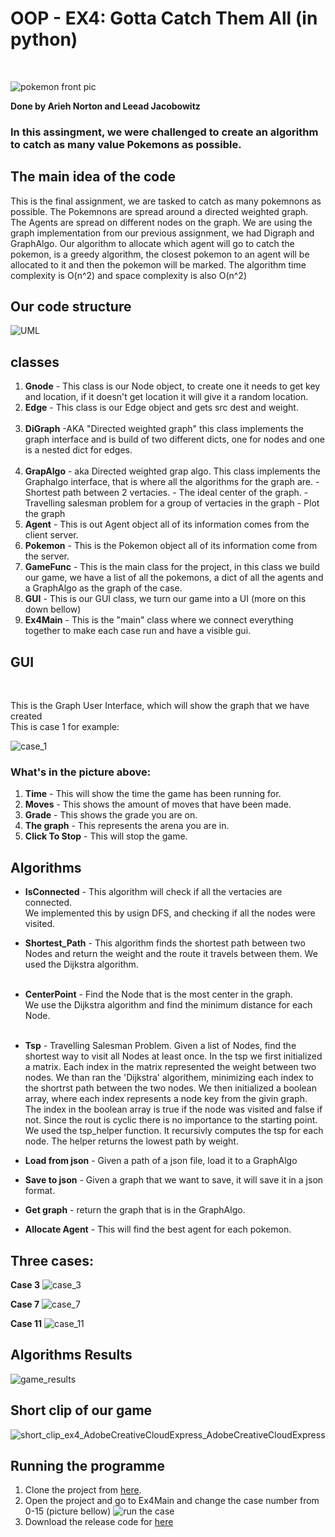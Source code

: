 # OOP - EX4: Gotta Catch Them All (in python)
<br /> 

![pokemon front pic](https://user-images.githubusercontent.com/68643157/148652118-8a62da58-9d86-4f2d-8efa-943ed2694220.jpg)

**Done by Arieh Norton and Leead Jacobowitz** 
  <br />
  
  ### In this assingment, we were challenged to create an algorithm to catch as many value Pokemons as possible. 
  
  

## The main idea of the code <br />

This is the final assignment, we are tasked to catch as many pokemnons as possible. The Pokemnons are spread around a directed weighted graph.
The Agents are spread on different nodes on the graph. We are using the graph implementation from our previous assignment, we had Digraph and GraphAlgo. 
Our algorithm to allocate which agent will go to catch the pokemon, is a greedy algorithm, the closest pokemon to an agent will be allocated to it and then the pokemon will be marked. 
The algorithm time complexity is O(n^2) and space complexity is also O(n^2)

## Our code structure <br />
![UML](https://user-images.githubusercontent.com/68643157/148660877-b1b33f98-305b-4109-ab2a-a00591838b63.png)



## classes <br />
1. **Gnode** - This class is our Node object, to create one it needs to get key and location, if it doesn't get location
               it will give it a random location. 
      <br />
2. **Edge** - This class is our Edge object and gets src dest and weight.<br /><br />
3. **DiGraph** -AKA "Directed weighted graph" this class implements the graph interface
            and is build of two different dicts, one for nodes and one is a nested dict for edges.<br /><br />
4. **GrapAlgo** - aka Directed weighted grap algo. This class implements the Graphalgo interface, that is where all the algorithms for the graph are.
                - Shortest path between 2 vertacies.
                - The ideal center of the graph.
                - Travelling salesman problem for a group of vertacies in the graph
                - Plot the graph 
5. **Agent** - This is out Agent object all of its information comes from the client server.
6. **Pokemon** - This is the Pokemon object all of its information come from the server.
7. **GameFunc** - This is the main class for the project, in this class we build our game, we have a list of all the pokemons, a dict of all the agents and
                  a GraphAlgo as the graph of the case. 
8. **GUI** - This is our GUI class, we turn our game into a UI (more on this down bellow)
9. **Ex4Main** - This is the "main" class where we connect everything together to make each case run and have a visible gui. 
  
## GUI
<br />

This is the Graph User Interface, which will show the graph that we have created <br />
This is case 1 for example: 

![case_1](https://user-images.githubusercontent.com/68643157/148652409-70aef2b0-4542-43a0-abb6-bbf1c638ff54.png)

### What's in the picture above: <br />

1. **Time** - This will show the time the game has been running for.
2. **Moves** - This shows the amount of moves that have been made. 
3. **Grade** - This shows the grade you are on. 
4. **The graph** - This represents the arena you are in. 
5. **Click To Stop** - This will stop the game. 

## Algorithms<br />

- **IsConnected** - This algorithm will check if all the vertacies are connected.<br />
  We implemented this by usign DFS, and checking if all the nodes were visited.    

- **Shortest_Path** - This algorithm finds the shortest path between two Nodes and return the weight and the route it travels between them.
  We used the Dijkstra algorithm. <br /><br />
    
- **CenterPoint** - Find the Node that is the most center in the graph.<br />
  We use the Dijkstra algorithm and find the minimum distance for each Node. <br /><br />

- **Tsp** - Travelling Salesman Problem. 
  Given a list of Nodes, find the shortest way to visit all Nodes at least once. 
  In the tsp we first initialized a matrix. 
  Each index in the matrix represented the weight between two nodes.
  We than ran the 'Dijkstra' algorithem, minimizing each index to the shortrst path between the two nodes.
  We then initialized a boolean array, where each index represents a node key from the givin graph.
  The index in the boolean array is true if the node was visited and false if not.
  Since the rout is cyclic there is no importance to the starting point.
  We used the tsp_helper function. It recursivly computes the tsp for each node.
  The helper returns the lowest path by weight.
  
- **Load from json** - Given a path of a json file, load it to a GraphAlgo

- **Save to json** - Given a graph that we want to save, it will save it in a json format.

- **Get graph** - return the graph that is in the GraphAlgo.

- **Allocate Agent** - This will find the best agent for each pokemon. 

## Three cases: 
  **Case 3**
  ![case_3](https://user-images.githubusercontent.com/68643157/148652645-3eb5825f-7143-4244-be00-e0d6d6b93f99.png)
  
  **Case 7**
  ![case_7](https://user-images.githubusercontent.com/68643157/148652657-f0a4f33d-5cf9-4ea0-93b6-863507f31d4d.png)

  **Case 11**
  ![case_11](https://user-images.githubusercontent.com/68643157/148652681-fdc67d72-bc56-4c10-8f88-9ed842c6dd42.png)
      

## Algorithms Results<br />
![game_results](https://user-images.githubusercontent.com/68643157/148660893-993b080b-6ce2-4f89-80cd-99b9f6b466a7.png)
<br />


## Short clip of our game<br />
![short_clip_ex4_AdobeCreativeCloudExpress_AdobeCreativeCloudExpress](https://user-images.githubusercontent.com/68643157/148661181-18729a84-1442-46d6-ab96-5d0cb100f737.gif)


## Running the programme <br />

1. Clone the project from [here](https://github.com/Arieh-code/OOP-Ex4.git). <br />
2. Open the project and go to Ex4Main and change the case number from 0-15 (picture bellow)
![run the case](https://user-images.githubusercontent.com/68643157/148662665-7b24ba32-7206-411d-83e4-2264391e3960.png)
3. Download the release code for [here](https://github.com/Arieh-code/OOP-Ex4/releases/tag/v1.0.0)


